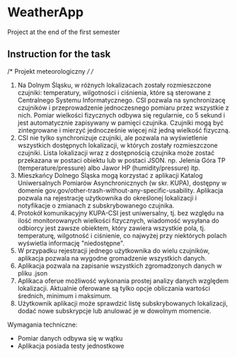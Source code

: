 # WeatherApp
Project at the end of the first semester

## Instruction for the task

/* Projekt meteorologiczny */
/*

1. Na Dolnym Śląsku, w różnych lokalizacach zostały rozmieszczone czujniki: temperatury, wilgotności i ciśnienia, które
są sterowane z Centralnego Systemu Informatycznego. CSI pozwala na synchronizacę czujników i przeprowadzenie jednoczesnego pomiaru
przez wszystkie z nich. Pomiar wielkości fizycznych odbywa się regularnie, co 5 sekund i jest automatycznie zapisywany
w pamięci czujnika. Czujniki mogą być zintegrowane i mierzyć jednocześnie więcej niż jedną wielkość fizyczną.
2. CSI nie tylko synchronizuje czujniki, ale pozwala na wyświetlenie wszystkich dostępnych lokalizacji, w których zostały
rozmieszczone czujniki. Lista lokalizacji wraz z dostępnością czujnika może zostać przekazana w postaci obiektu lub w postaci JSON.
np. Jelenia Góra TP (temperature/pressure) albo Jawor HP (humidity/pressure) itp.
3. Mieszkańcy Dolnego Śląska mogą korzystać z aplikacji Katalog Uniwersalnych Pomiarów Asynchronicznych (w skr. KUPA),
dostępny w domenie gov.gov/other-trash-without-any-specific-usability. Aplikacja pozwala na rejestrację użytkownika
do określonej lokalizacji i notyfikacje o zmianach z subskrybowanego czujnika.
4. Protokół komunikacyjny KUPA-CSI jest uniwersalny, tj. bez względu na ilość monitorowanych wielkości fizycznych, wiadomość wysyłana
do odbiorcy jest zawsze obiektem, który zawiera wszystkie pola, tj. temperaturę, wilgotność i ciśnienie, co najwyżej
przy niektórych polach wyświetla informację "niedostępne".
5. W przypadku rejestracji jednego użytkownika do wielu czujników, aplikacja pozwala na wygodne gromadzenie wszystkich danych.
6. Aplikacja pozwala na zapisanie wszystkich zgromadzonych danych w pliku .json
7. Aplikaca oferue możliwość wykonania prostej analizy danych względem lokalizacji. Aktualnie oferowane są tylko opcje obliczania
wartości średnich, minimum i maksimum.
8. Użytkownik aplikacji może sprawdzić listę subskrybowanych lokalizacji, dodać nowe subskrypcje lub anulować je w dowolnym momencie.

Wymagania techniczne:
- Pomiar danych odbywa się w wątku
- Aplikacja posiada testy jednostkowe
